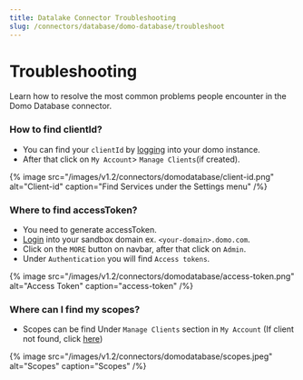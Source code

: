 ```yaml
---
title: Datalake Connector Troubleshooting
slug: /connectors/database/domo-database/troubleshoot
---
```


# Troubleshooting

Learn how to resolve the most common problems people encounter in the Domo Database connector.

### How to find clientId?
* You can find your `clientId` by [logging](https://developer.domo.com/) into your domo instance.
* After that click on `My Account`> `Manage Clients`(if created).

{% image
src="/images/v1.2/connectors/domodatabase/client-id.png"
alt="Client-id"
caption="Find Services under the Settings menu" /%}

### Where to find accessToken?
* You need to generate accessToken.
* [Login](https://www.domo.com/login) into your sandbox domain ex. `<your-domain>.domo.com`.
* Click on the `MORE` button on navbar, after that click on `Admin`.
* Under `Authentication` you will find `Access tokens`.

{% image
src="/images/v1.2/connectors/domodatabase/access-token.png"
alt="Access Token"
caption="access-token" /%}


### Where can I find my scopes?
* Scopes can be find Under `Manage Clients` section in `My Account` (If client not found, click [here](#how-to-find-clientid))

{% image
src="/images/v1.2/connectors/domodatabase/scopes.jpeg"
alt="Scopes"
caption="Scopes" /%}



